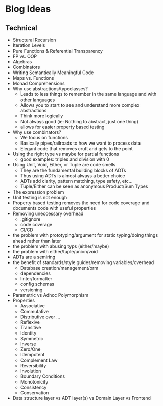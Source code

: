 # Blog Ideas

## Technical
- Structural Recursion
- Iteration Levels
- Pure Functions & Referential Transparency
- FP vs. OOP
- Algebras
- Combinators
- Writing Semantically Meaningful Code
- Maps vs. Functions
- Monad Comprehensions
- Why use abstractions/typeclasses?
    - Leads to less things to remember in the same language and with other languages
    - Allows you to start to see and understand more complex abstractions
    - Think more logically
    - Not always good (ie: Nothing to abstract, just one thing)
    - allows for easier property based testing
- Why use combinators?
    - We focus on functions
    - Basically pipes/railroads to how we want to process data
    - Elegant code that removes cruft and gets to the point
- Using the right type vs maybe for partial functions
    - good examples: triples and division with 0
- Using Unit, Void, Either, or Tuple are code smells
    - They are the fundamental building blocks of ADTs
    - Thus using ADTs is almost always a better choice
    - ADTs add clarity, pattern matching, type safety, etc...
    - Tuple/Either can be seen as anonymous Product/Sum Types
- The expression problem
- Unit testing is not enough
- Property based testing removes the need for code coverage and documents code with useful properties
- Removing uneccessary overhead
    - .gitignore
    - code coverage
    - CI/CD
- the problem with prototyping/argument for static typing/doing things ahead rather than later
- the problem with abusing typs (either/maybe)
- the problem with either/tuple/union/void
- ADTs are a semiring
- the benefit of standards/style guides/removing variables/overhead
    - Database creation/management/orm
    - dependencies
    - linter/formatter
    - config schemas
    - versioning
- Parametric vs Adhoc Polymorphism
- Properties
    - Associative
    - Commutative
    - Distributive over ...
    - Reflexive
    - Transitive
    - Identity
    - Symmetric
    - Inverse
    - Zero/One
    - Idempotent
    - Complement Law
    - Reversibility
    - Involution
    - Boundary Conditions
    - Monotonicity
    - Consistency
    - Conservation
- Data structure layer vs ADT layer(s) vs Domain Layer vs Frontend

